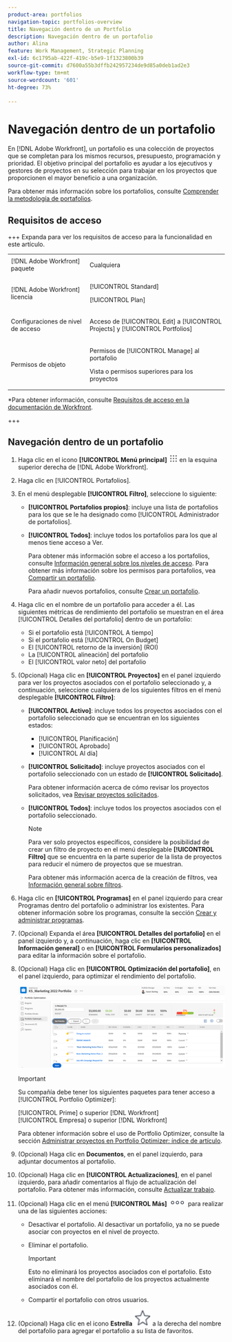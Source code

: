 ```yaml
---
product-area: portfolios
navigation-topic: portfolios-overview
title: Navegación dentro de un Portfolio
description: Navegación dentro de un portafolio
author: Alina
feature: Work Management, Strategic Planning
exl-id: 6c1795ab-422f-419c-b5e9-1f1323800b39
source-git-commit: d7600a55b3dffb242957234de9d85a0deb1ad2e3
workflow-type: tm+mt
source-wordcount: '601'
ht-degree: 73%

---
```


# Navegación dentro de un portafolio

<!--Audited: 08/2025-->

<!--
<p data-mc-conditions="QuicksilverOrClassic.Draft mode">(NOTE: This article will need to be further revised and maybe merged into Understanding Portfolios?! (other?!).)</p>
-->

En [!DNL Adobe Workfront], un portafolio es una colección de proyectos que se completan para los mismos recursos, presupuesto, programación y prioridad. El objetivo principal del portafolio es ayudar a los ejecutivos y gestores de proyectos en su selección para trabajar en los proyectos que proporcionen el mayor beneficio a una organización.

Para obtener más información sobre los portafolios, consulte [Comprender la metodología de portafolios](../../../manage-work/portfolios/portfolios-overview/portfolio-overview.md).

## Requisitos de acceso


+++ Expanda para ver los requisitos de acceso para la funcionalidad en este artículo. 

<table style="table-layout:auto"> 
 <col> 
 <col> 
 <tbody> 
  <tr> 
   <td role="rowheader">[!DNL Adobe Workfront] paquete</td> 
   <td> <p>Cualquiera</p> </td> 
  </tr> 
  <tr> 
   <td role="rowheader">[!DNL Adobe Workfront] licencia</td> 
   <td> <p>[!UICONTROL Standard] </p>
   <p>[!UICONTROL Plan] </p> </td> 
  </tr> 
  <tr> 
   <td role="rowheader">Configuraciones de nivel de acceso</td> 
   <td> <p>Acceso de [!UICONTROL Edit] a [!UICONTROL Projects] y [!UICONTROL Portfolios]</p>  </td> 
  </tr> 
  <tr> 
   <td role="rowheader">Permisos de objeto</td> 
   <td> <p>Permisos de [!UICONTROL Manage] al portafolio</p> <p>Vista o permisos superiores para los proyectos</p>  </td> 
  </tr> 
 </tbody> 
</table>

*Para obtener información, consulte [Requisitos de acceso en la documentación de Workfront](/help/quicksilver/administration-and-setup/add-users/access-levels-and-object-permissions/access-level-requirements-in-documentation.md).

+++

<!--Old:

<table style="table-layout:auto"> 
 <col> 
 <col> 
 <tbody> 
  <tr> 
   <td role="rowheader">[!DNL Adobe Workfront] plan</td> 
   <td> <p>Any </p> </td> 
  </tr> 
  <tr> 
   <td role="rowheader">[!DNL Adobe Workfront] license*</td> 
   <td> <p>New: [!UICONTROL Standard] </p>
   <p>Current: [!UICONTROL Plan] </p> </td> 
  </tr> 
  <tr> 
   <td role="rowheader">Access level configurations</td> 
   <td> <p>[!UICONTROL Edit] access to Projects and Portfolios</p>  </td> 
  </tr> 
  <tr> 
   <td role="rowheader">Object permissions</td> 
   <td> <p>[!UICONTROL Manage] permissions to the portfolio</p> <p>View or higher permissions to the projects</p>  </td> 
  </tr> 
 </tbody> 
</table>

*For information, see [Access requirements in Workfront documentation](/help/quicksilver/administration-and-setup/add-users/access-levels-and-object-permissions/access-level-requirements-in-documentation.md).-->

## Navegación dentro de un portafolio

1. Haga clic en el icono **[!UICONTROL Menú principal]** ![Menú principal](assets/main-menu-icon.png) en la esquina superior derecha de [!DNL Adobe Workfront].

1. Haga clic en [!UICONTROL Portafolios].
1. En el menú desplegable **[!UICONTROL Filtro]**, seleccione lo siguiente:

   * **[!UICONTROL Portafolios propios]**: incluye una lista de portafolios para los que se le ha designado como [!UICONTROL Administrador de portafolios].
   * **[!UICONTROL Todos]**: incluye todos los portafolios para los que al menos tiene acceso a Ver.

     Para obtener más información sobre el acceso a los portafolios, consulte [Información general sobre los niveles de acceso](../../../administration-and-setup/add-users/access-levels-and-object-permissions/access-levels-overview.md).
Para obtener más información sobre los permisos para portafolios, vea [Compartir un portafolio](../../../workfront-basics/grant-and-request-access-to-objects/share-a-portfolio.md).

     Para añadir nuevos portafolios, consulte [Crear un portafolio](../../../manage-work/portfolios/create-and-manage-portfolios/create-portfolios.md).

1. Haga clic en el nombre de un portafolio para acceder a él.
Las siguientes métricas de rendimiento del portafolio se muestran en el área [!UICONTROL Detalles del portafolio] dentro de un portafolio:

   * Si el portafolio está [!UICONTROL A tiempo]
   * Si el portafolio está [!UICONTROL On Budget]
   * El [!UICONTROL retorno de la inversión] (ROI)
   * La [!UICONTROL alineación] del portafolio
   * El [!UICONTROL valor neto] del portafolio

1. (Opcional) Haga clic en **[!UICONTROL Proyectos]** en el panel izquierdo para ver los proyectos asociados con el portafolio seleccionado y, a continuación, seleccione cualquiera de los siguientes filtros en el menú desplegable **[!UICONTROL Filtro]**:

   * **[!UICONTROL Activo]**: incluye todos los proyectos asociados con el portafolio seleccionado que se encuentran en los siguientes estados:

      * [!UICONTROL Planificación]
      * [!UICONTROL Aprobado]
      * [!UICONTROL Al día]
   * **[!UICONTROL Solicitado]**: incluye proyectos asociados con el portafolio seleccionado con un estado de **[!UICONTROL Solicitado]**.

     Para obtener información acerca de cómo revisar los proyectos solicitados, vea [Revisar proyectos solicitados](../../../manage-work/portfolios/create-and-manage-portfolios/review-requested-projects.md).

   * **[!UICONTROL Todos]**: incluye todos los proyectos asociados con el portafolio seleccionado.

     >[!NOTE]
     >
     >Para ver solo proyectos específicos, considere la posibilidad de crear un filtro de proyecto en el menú desplegable **[!UICONTROL Filtro]** que se encuentra en la parte superior de la lista de proyectos para reducir el número de proyectos que se muestran.

     Para obtener más información acerca de la creación de filtros, vea [Información general sobre filtros](../../../reports-and-dashboards/reports/reporting-elements/filters-overview.md).


1. Haga clic en **[!UICONTROL Programas]** en el panel izquierdo para crear Programas dentro del portafolio o administrar los existentes.
Para obtener información sobre los programas, consulte la sección [Crear y administrar programas](../../../manage-work/portfolios/create-and-manage-programs/create-and-manage-programs.md).

1. (Opcional) Expanda el área **[!UICONTROL Detalles del portafolio]** en el panel izquierdo y, a continuación, haga clic en **[!UICONTROL Información general]** o en **[!UICONTROL Formularios personalizados]** para editar la información sobre el portafolio.

1. (Opcional) Haga clic en **[!UICONTROL Optimización del portafolio]**, en el panel izquierdo, para optimizar el rendimiento del portafolio.

   ![Optimizador de Portfolio con proyectos](assets/portfolio-optimizer-with-projects-nwe-350x89.png)

   >[!IMPORTANT]
   >
   >Su compañía debe tener los siguientes paquetes para tener acceso a [!UICONTROL Portfolio Optimizer]:
   >
   >[!UICONTROL Prime] o superior [!DNL Workfront]\
   >[!UICONTROL Empresa] o superior [!DNL Workfront]

   Para obtener información sobre el uso de Portfolio Optimizer, consulte la sección [Administrar proyectos en Portfolio Optimizer: índice de artículo](../../../manage-work/portfolios/portfolio-optimizer/manage-projects-in-portfolio-optimizer.md).

1. (Opcional) Haga clic en **Documentos**, en el panel izquierdo, para adjuntar documentos al portafolio.
1. (Opcional) Haga clic en **[!UICONTROL Actualizaciones]**, en el panel izquierdo, para añadir comentarios al flujo de actualización del portafolio. Para obtener más información, consulte [Actualizar trabajo](../../../workfront-basics/updating-work-items-and-viewing-updates/update-work.md).
1. (Opcional) Haga clic en el menú **[!UICONTROL Más]** ![Menú más](assets/qs-more-icon-on-an-object.png) para realizar una de las siguientes acciones:

   * Desactivar el portafolio. Al desactivar un portafolio, ya no se puede asociar con proyectos en el nivel de proyecto.
   * Eliminar el portafolio.

     >[!IMPORTANT]
     >
     >Esto no eliminará los proyectos asociados con el portafolio. Esto eliminará el nombre del portafolio de los proyectos actualmente asociados con él.

   * Compartir el portafolio con otros usuarios.

1. (Opcional) Haga clic en el icono **Estrella** ![Icono de Estrella](assets/qs-star-icon-favorites-39x38.png) a la derecha del nombre del portafolio para agregar el portafolio a su lista de favoritos.
